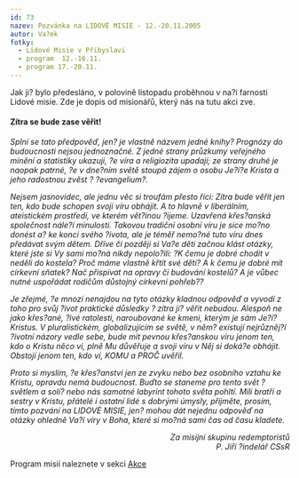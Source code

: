 ```yaml
---
id: 73
nazev: Pozvánka na LIDOVÉ MISIE - 12.-20.11.2005
autor: Va?ek
fotky:
  - Lidové Misie v Přibyslavi
  - program  12.-16.11.
  - program 17.-20.11.
---
```

Jak ji? bylo předesláno, v polovině listopadu proběhnou v na?í farnosti Lidové misie. Zde je dopis od misionářů, který nás na tutu akci zve.<p>
<p>
<h4>Zítra se bude zase věřit!</h4><p>
<i>Splní se tato předpověď, jen? je vlastně názvem jedné knihy? Prognózy do budoucnosti nejsou jednoznačné. Z jedné strany průzkumy veřejného mínění a statistiky ukazují, ?e víra a religiozita upadají; ze strany druhé je naopak patrné, ?e v dne?ním světě stoupá zájem o osobu Je?í?e Krista a jeho radostnou zvěst ? ?evangelium?.<p>
Nejsem jasnovidec, ale jednu věc si troufám přesto říci: Zítra bude věřit jen ten, kdo bude schopen svoji víru obhájit. A to hlavně v liberálním, ateistickém prostředí, ve kterém vět?inou ?ijeme. Uzavřená křes?anská společnost nále?í minulosti. Takovou tradiční osobní víru je sice mo?no donést a? ke konci svého ?ivota, ale je téměř nemo?né tuto víru dnes předávat svým dětem. Dříve či později si Va?e děti začnou klást otázky, které jste si Vy sami mo?ná nikdy nepolo?ili: ?K čemu je dobré chodit v neděli do kostela? Proč máme vlastně křtít své děti? A k čemu je dobré mít církevní sňatek? Nač přispívat na opravy či budování kostelů? A je vůbec nutné uspořádat rodičům důstojný církevní pohřeb?? <p>
Je zřejmé, ?e mnozí nenajdou na tyto otázky kladnou odpověď a vyvodí z toho pro svůj ?ivot praktické důsledky ? zítra ji? věřit nebudou. Alespoň ne jako křes?ané, ?ivé ratolesti, naroubované ke kmeni, kterým je sám Je?í? Kristus. V pluralistickém, globalizujícím se světě, v něm? existují nejrůzněj?í ?ivotní názory vedle sebe, bude mít pevnou křes?anskou víru jenom ten, kdo o Kristu něco ví, plně Mu důvěřuje a svoji víru v Něj si doká?e obhájit. Obstojí jenom ten, kdo ví, KOMU a PROČ uvěřil. <p>
Proto si myslím, ?e křes?anství jen ze zvyku nebo bez osobního vztahu ke Kristu, opravdu nemá budoucnost. Buďto se staneme pro tento svět ?světlem a solí? nebo nás samotné labyrint tohoto světa pohltí. Milí bratři a sestry v Kristu, přátelé i ostatní lidé s dobrými úmysly, přijměte, prosím, tímto  pozvání na LIDOVÉ  MISIE, jen? mohou dát nejednu odpověď na otázky ohledně Va?í víry v Boha, které si mo?ná sami čas od času kladete. <p>
<p style="text-align: right">Za misijní skupinu redemptoristů<br>P. Jiří ?indelář CSsR</i></p><p>
<p>
Program misií naleznete v sekci <a href="index.php?page=1">Akce</a>
